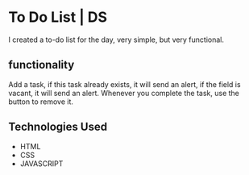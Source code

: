 <h1>To Do List | DS</h1>

<p>I created a to-do list for the day, very simple, but very functional.</p>

<h2>functionality</h2>

<p>Add a task, if this task already exists, it will send an alert, if the field is vacant, it will send an alert. Whenever you complete the task, use the button to remove it.</p>

<h2>Technologies Used</h2>

+  HTML
+  CSS
+  JAVASCRIPT
